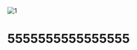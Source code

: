 
![1](https://user-images.githubusercontent.com/109578693/196581838-4a711586-1e7e-4b9e-ad56-fefd993773e0.jpg)
# 5555555555555555
